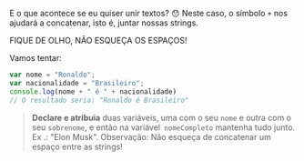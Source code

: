 E o que acontece se eu quiser unir textos? :hushed:
Neste caso, o símbolo `+` nos ajudará a concatenar, isto é, juntar nossas strings.

FIQUE DE OLHO, NÃO ESQUEÇA OS ESPAÇOS!


Vamos tentar:

```javascript
var nome = "Ronaldo";
var nacionalidade = "Brasileiro";
console.log(nome + " é " + nacionalidade) 
// O resultado seria: "Ronaldo é Brasileiro"
```
> **Declare e atribuia** duas variáveis, uma com o seu `nome` e outra com o seu `sobrenome`, e então na variável` nomeCompleto` mantenha tudo junto. 
Ex .: "Elon Musk". 
Observação: Não esqueça de concatenar um  espaço entre as strings!
